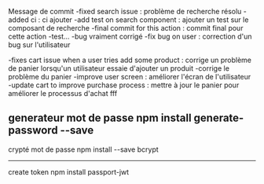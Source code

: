 Message de commit 
-fixed search issue : problème de recherche résolu
-added ci : ci ajouter
-add test on search component : ajouter un test sur le composant de recherche
-final commit for this action : commit final pour cette action
-test...
-bug vraiment corrigé
-fix bug on user : correction d'un bug sur l'utilisateur 

-fixes cart issue when a user tries add some product : corrige un problème de panier lorsqu'un utilisateur essaie d'ajouter un produit
-corrige le problème du panier
-improve user screen : améliorer l'écran de l'utilisateur
-update cart to improve purchase process : mettre à jour le panier pour améliorer le processus d'achat fff


generateur mot de passe
npm install generate-password --save
--------------------------------------  

crypté mot de passe
npm install --save bcrypt

-------------------------------------
create token
npm install passport-jwt
